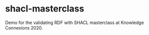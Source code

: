 # shacl-masterclass
Demo for the validating RDF with SHACL masterclass at Knowledge Connexions 2020.

